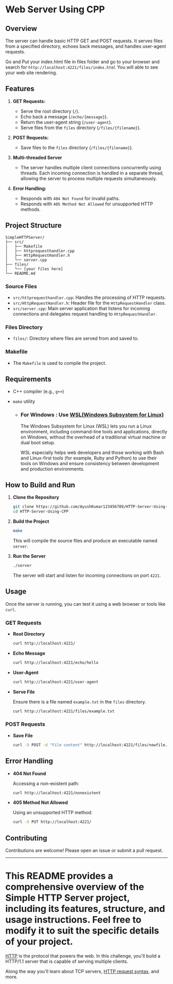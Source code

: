 # Web Server Using CPP

## Overview

The server can handle basic HTTP GET and POST requests. It serves files from a specified directory, echoes back messages, and handles user-agent requests.

Go and Put your index.html file in files folder and go to your browser and search for `http://localhost:4221/files/index.html` You will able to see your web site rendering.

## Features

1. **GET Requests:**

   - Serve the root directory (`/`).
   - Echo back a message (`/echo/{message}`).
   - Return the user-agent string (`/user-agent`).
   - Serve files from the `files` directory (`/files/{filename}`).

2. **POST Requests:**

   - Save files to the `files` directory (`/files/{filename}`).

3. **Multi-threaded Server**

   - The server handles multiple client connections concurrently using threads. Each incoming connection is handled in a separate thread, allowing the server to process multiple requests simultaneously.

4. **Error Handling:**
   - Responds with `404 Not Found` for invalid paths.
   - Responds with `405 Method Not Allowed` for unsupported HTTP methods.

## Project Structure

```
SimpleHTTPServer/
├── src/
|   ├── Makefile
│   ├── httprequesthandler.cpp
│   ├── HttpRequestHandler.h
│   └── server.cpp
├── files/
│   └── [your files here]
└── README.md
```

### Source Files

- `src/httprequesthandler.cpp`: Handles the processing of HTTP requests.
- `src/HttpRequestHandler.h`: Header file for the `HttpRequestHandler` class.
- `src/server.cpp`: Main server application that listens for incoming connections and delegates request handling to `HttpRequestHandler`.

### Files Directory

- `files/`: Directory where files are served from and saved to.

### Makefile

- The `Makefile` is used to compile the project.

## Requirements

- C++ compiler (e.g., `g++`)
- `make` utility

  - ### For Windows : Use [WSL(Windows Subsystem for Linux)](<https://code.visualstudio.com/learn/develop-cloud/wsl#:~:text=The%20Windows%20Subsystem%20for%20Linux%20(WSL)%20lets%20you%20run%20a,machine%20or%20dual%20boot%20setup.>)

    The Windows Subsystem for Linux (WSL) lets you run a Linux environment, including command-line tools and applications, directly on Windows, without the overhead of a traditional virtual machine or dual boot setup.

    WSL especially helps web developers and those working with Bash and Linux-first tools (for example, Ruby and Python) to use their tools on Windows and ensure consistency between development and production environments.

## How to Build and Run

1. **Clone the Repository**

   ```sh
   git clone https://github.com/AyushKumar123456789/HTTP-Server-Using-CPP.git
   cd HTTP-Server-Using-CPP
   ```

2. **Build the Project**

   ```sh
   make
   ```

   This will compile the source files and produce an executable named `server`.

3. **Run the Server**

   ```sh
   ./server
   ```

   The server will start and listen for incoming connections on port `4221`.

## Usage

Once the server is running, you can test it using a web browser or tools like `curl`.

### GET Requests

- **Root Directory**

  ```sh
  curl http://localhost:4221/
  ```

- **Echo Message**

  ```sh
  curl http://localhost:4221/echo/hello
  ```

- **User-Agent**

  ```sh
  curl http://localhost:4221/user-agent
  ```

- **Serve File**

  Ensure there is a file named `example.txt` in the `files` directory.

  ```sh
  curl http://localhost:4221/files/example.txt
  ```

### POST Requests

- **Save File**

  ```sh
  curl -X POST -d "File content" http://localhost:4221/files/newfile.txt
  ```

## Error Handling

- **404 Not Found**

  Accessing a non-existent path:

  ```sh
  curl http://localhost:4221/nonexistent
  ```

- **405 Method Not Allowed**

  Using an unsupported HTTP method:

  ```sh
  curl -X PUT http://localhost:4221/
  ```

## Contributing

Contributions are welcome! Please open an issue or submit a pull request.

---

# This README provides a comprehensive overview of the Simple HTTP Server project, including its features, structure, and usage instructions. Feel free to modify it to suit the specific details of your project.

[HTTP](https://en.wikipedia.org/wiki/Hypertext_Transfer_Protocol) is the
protocol that powers the web. In this challenge, you'll build a HTTP/1.1 server
that is capable of serving multiple clients.

Along the way you'll learn about TCP servers,
[HTTP request syntax](https://www.w3.org/Protocols/rfc2616/rfc2616-sec5.html),
and more.
